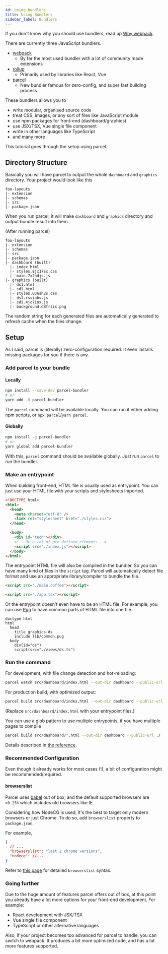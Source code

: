 ```yaml
---
id: using-bundlers
title: Using Bundlers
sidebar_label: Bundlers
---
```


If you don't know why you should use bundlers, read up
[Why webpack](https://webpack.js.org/concepts/why-webpack/).

There are currently three JavaScript bundlers.

- [webpack](https://github.com/webpack/webpack)
  - By far the most used bundler with a lot of community made extensions
- [rollup](https://github.com/rollup/rollup)
  - Primarily used by libraries like React, Vue
- [parcel](https://github.com/parcel-bundler/parcel)
  - New bundler famous for zero-config, and super fast building process

These bundlers allows you to

- write modular, organised source code
- treat CSS, images, or any sort of files like JavaScript module
- use npm packages for front-end (dashboard/graphics)
- use JSX/TSX, Vue single file component
- write in other languages like TypeScript
- and many more

This tutorial goes through the setup using parcel.

## Directory Structure

Basically you will have parcel to output the whole `dashboard` and `graphics`
directory. Your project would look like this

```folders
foo-layouts
|- extension
|- schemas
|- src
|- package.json
```

When you run parcel, it will make `dashboard` and `graphics` directory and
output bundle result into them.

(After running parcel)

```folders
foo-layouts
|- extension
|- schemas
|- src
|- package.json
|- dashboard (built)
  |- index.html
  |- styles.8jx17sx.css
  |- main.7x2hdjs.js
|- graphics (built)
  |- ds1.html
  |- sd1.html
  |- styles.03nsh2s.css
  |- ds1.rssiahs.js
  |- sd1.4jc71nx.js
  |- background.d8frsis.png
```

The random string for each generated files are automatically generated to
refresh cache when the files change.

## Setup

As I said, parcel is (literally) zero-configuration required. It even installs
missing packages for you if there is any.

### Add parcel to your bundle

#### Locally

```sh
npm install --save-dev parcel-bundler
# or
yarn add -D parcel-bundler
```

The `parcel` command will be available locally. You can run it either adding
npm scripts, or `npx parcel`/`yarn parcel`.

#### Globally

```sh
npm install -g parcel-bundler
# or
yarn global add parcel-bundler
```

With this, `parcel` command should be available globally. Just run `parcel` to
run the bundler.

### Make an entrypoint

When building front-end, HTML file is usually used as entrypoint. You can just
use your HTML file with your scripts and stylesheets imported.

```html
<!DOCTYPE html>
<html>
  <head>
    <meta charset="utf-8" />
    <link rel="stylesheet" href="./styles.css">
  </head>

  <body>
    <div id="tech"></div>
    <!-- Or a lot of pre-defined elements -->
    <script src="./index.js"></script>
  </body>
</html>
```

The entrypoint HTML file will also be compiled in the bundler. So you can have many
kind of files in the `script` tag. Parcel will automatically detect file format
and use an appropriate library/compiler to bundle the file.

```html
<script src="./main.coffee"></script>
```

```html
<script src="./app.tsx"></script>
```

Or the entrypoint doesn't even have to be an HTML file. For example, you can use
[Pug](https://pugjs.org/api/getting-started.html) to have common parts of HTML file into one file.

```pug
doctype html
html
  head
    title graphics-ds
    include lib/common.pug
  body
    div(id="ds")
    script(src="./views/ds.ts")
```

### Run the command

For development, with file change detection and hot-reloading:

```sh
parcel watch src/dashboard/index.html --out-dir dashboard --public-url ./
```

For production build, with optimized output:

```sh
parcel build src/dashboard/index.html --out-dir dashboard --public-url ./
```

(Replace `src/dashboard/index.html` with your entrypoint files.)

You can use a glob pattern to use multiple entrypoints, if you have multiple pages
to compile

```sh
parcel build src/dashboard/*.html --out-dir dashboard --public-url ./
```

Details described in [the reference](https://parceljs.org/cli.html).

### Recommended Configuration

Even though it already works for most cases (!), a bit of configuration might be
recommended/required.

#### browserslist

Parcel uses [babel](https://babeljs.io/) out of box, and the default supported
browsers are `>0.25%` which includes old browsers like IE.

Considering how NodeCG is used, it's the best to target only modern browsers or
just Chrome. To do so, add `browserslist` property to `package.json`.

For example,

```json
{
  // ...
  "browserslist": "last 2 chrome versions",
  "nodecg": //...
}
```

Refer to [this page](https://github.com/browserslist/browserslist#full-list) for
detailed `browserslist` syntax.

### Going further

Due to the huge amount of features parcel offers out of box, at this point you
already have a lot more options for your front-end development. For example:

- React development with JSX/TSX
- Vue single file component
- TypeScript or other alternative languages

Also, if your project becomes too advanced for parcel to handle, you can switch
to webpack. It produces a bit more optimized code, and has a lot more features
supported.
